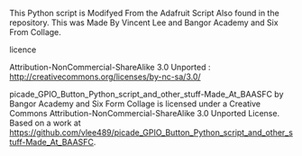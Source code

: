 This Python script is Modifyed From the Adafruit Script Also found in the repository.
This was Made By Vincent Lee and Bangor Academy and Six From Collage.


licence 

Attribution-NonCommercial-ShareAlike 3.0 Unported : http://creativecommons.org/licenses/by-nc-sa/3.0/

picade_GPIO_Button_Python_script_and_other_stuff-Made_At_BAASFC by Bangor Academy and Six Form Collage is licensed
under a Creative Commons Attribution-NonCommercial-ShareAlike 3.0 Unported License.
Based on a work at https://github.com/vlee489/picade_GPIO_Button_Python_script_and_other_stuff-Made_At_BAASFC.
